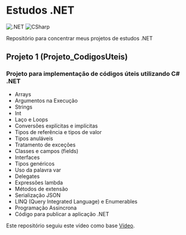 <h1>Estudos .NET</h1>

![.NET](https://img.shields.io/badge/.NET-5C2D91?style=for-the-badge&logo=.net&logoColor=white)
![CSharp](https://img.shields.io/badge/C%23-239120?style=for-the-badge&logo=c-sharp&logoColor=white)

<p>Repositório para concentrar meus projetos de estudos .NET</p>

<h2>Projeto 1 (Projeto_CodigosUteis)</h2>
<h3>Projeto para implementação de códigos úteis utilizando C# .NET</h3>

<ul>
<li>Arrays</li>
<li>Argumentos na Execução</li>
<li>Strings</li>
<li>Int</li>
<li>Laço e Loops</li>
<li>Conversões explícitas e implícitas</li>
<li>Tipos de referência e tipos de valor</li>
<li>Tipos anuláveis</li>
<li>Tratamento de exceções</li>
<li>Classes e campos (fields)</li>
<li>Interfaces</li>
<li>Tipos genéricos</li>
<li>Uso da palavra var</li>
<li>Delegates</li>
<li>Expressões lambda</li>
<li>Métodos de extensão</li>
<li>Serialização JSON</li>
<li>LINQ (Query Integrated Language) e Enumerables</li>
<li>Programação Assincrona</li>
<li>Código para publicar a aplicação .NET</li>
</ul>

<p> Este repositório seguiu este vídeo como base <a href="https://youtu.be/oTivhgjbhIg">Vídeo</a>.</p>
